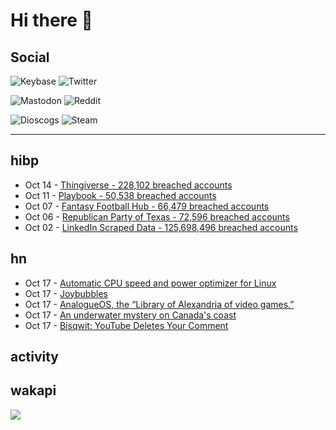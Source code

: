 # Hi there 🖖

## Social

![Keybase](https://img.shields.io/keybase/pgp/phixion_?color=blue&label=keybase&logo=keybase&logoColor=white&style=flat-square)
![Twitter](https://img.shields.io/twitter/follow/ridelore?&label=twitter%20%40ridelore&color=blue&logo=twitter&logoColor=white&style=flat-square)

![Mastodon](https://img.shields.io/mastodon/follow/49105?color=blue&domain=https%3A%2F%2Fchaos.social&label=chaos.social%20%40phixion&logo=mastodon&logoColor=white&style=flat-square) ![Reddit](https://img.shields.io/reddit/user-karma/combined/pheexx?color=blue&label=u%2Fpheexx&logo=reddit&logoColor=white&style=flat-square)

![Dioscogs](https://img.shields.io/static/v1?style=flat-square&message=ridelore&color=blue&logo=discogs&logoColor=white&label=discogs)
![Steam](https://img.shields.io/static/v1?style=flat-square&message=phixion_&color=blue&logo=steam&logoColor=white&label=steam)

<!--
![Spotify](https://spotify-recently-played-readme.vercel.app/api?user=ridelore)
-->

---

## hibp

<!--
for https://github.com/phixion/phixion/blob/main/.github/workflows/feeds.yml
-->
<!--START_SECTION:haveibeenpwnd-->
- Oct 14 - [Thingiverse - 228,102 breached accounts](https://haveibeenpwned.com/PwnedWebsites#Thingiverse)
- Oct 11 - [Playbook - 50,538 breached accounts](https://haveibeenpwned.com/PwnedWebsites#Playbook)
- Oct 07 - [Fantasy Football Hub - 66,479 breached accounts](https://haveibeenpwned.com/PwnedWebsites#FantasyFootballHub)
- Oct 06 - [Republican Party of Texas - 72,596 breached accounts](https://haveibeenpwned.com/PwnedWebsites#RepublicanPartyOfTexas)
- Oct 02 - [LinkedIn Scraped Data - 125,698,496 breached accounts](https://haveibeenpwned.com/PwnedWebsites#LinkedInScrape)
<!--END_SECTION:haveibeenpwnd-->

## hn

<!--
for https://github.com/phixion/phixion/blob/main/.github/workflows/feeds.yml
-->
<!--START_SECTION:hn-->
- Oct 17 - [Automatic CPU speed and power optimizer for Linux](https://github.com/AdnanHodzic/auto-cpufreq)
- Oct 17 - [Joybubbles](https://en.wikipedia.org/wiki/Joybubbles)
- Oct 17 - [AnalogueOS, the “Library of Alexandria of video games.”](https://www.analogue.co/os)
- Oct 17 - [An underwater mystery on Canada's coast](https://www.bbc.com/travel/article/20211013-an-underwater-mystery-on-canadas-coast)
- Oct 17 - [Bisqwit: YouTube Deletes Your Comment](https://www.youtube.com/watch?v=PVlobDyTqeY)
<!--END_SECTION:hn-->

## activity

<!--
for https://github.com/phixion/phixion/blob/main/.github/workflows/github_activity.yml
-->
<!--RECENT_ACTIVITY:start-->
<!--RECENT_ACTIVITY:last_update-->

## wakapi

<!--
for https://github.com/phixion/phixion/blob/main/.github/workflows/waka.yml
-->
<!--START_SECTION:waka-->
<!--END_SECTION:waka-->

<!--
for https://yhype.me
-->
![](https://hit.yhype.me/github/profile?user_id=13013670)
